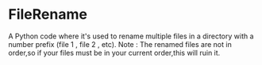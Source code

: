 # FileRename

A Python code where it's used to rename multiple files in a directory with a number prefix (file 1 , file 2 , etc).
Note : The renamed files are not in order,so if your files must be in your current order,this will ruin it.

